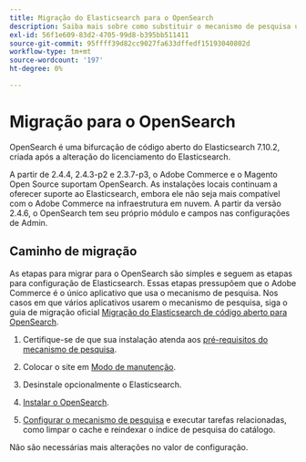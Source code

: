 ```yaml
---
title: Migração do Elasticsearch para o OpenSearch
description: Saiba mais sobre como substituir o mecanismo de pesquisa usado para instalações locais do Adobe Commerce e do Magento Open Source.
exl-id: 56f1e609-83d2-4705-99d8-b395bb511411
source-git-commit: 95ffff39d82cc9027fa633dffedf15193040802d
workflow-type: tm+mt
source-wordcount: '197'
ht-degree: 0%

---
```


# Migração para o OpenSearch

OpenSearch é uma bifurcação de código aberto do Elasticsearch 7.10.2, criada após a alteração do licenciamento do Elasticsearch.

A partir de 2.4.4, 2.4.3-p2 e 2.3.7-p3, o Adobe Commerce e o Magento Open Source suportam OpenSearch. As instalações locais continuam a oferecer suporte ao Elasticsearch, embora ele não seja mais compatível com o Adobe Commerce na infraestrutura em nuvem. A partir da versão 2.4.6, o OpenSearch tem seu próprio módulo e campos nas configurações de Admin.

## Caminho de migração

As etapas para migrar para o OpenSearch são simples e seguem as etapas para configuração de Elasticsearch. Essas etapas pressupõem que o Adobe Commerce é o único aplicativo que usa o mecanismo de pesquisa. Nos casos em que vários aplicativos usarem o mecanismo de pesquisa, siga o guia de migração oficial [Migração do Elasticsearch de código aberto para OpenSearch](https://opensearch.org/blog/technical-posts/2021/10/moving-from-opensource-elasticsearch-to-opensearch/).

1. Certifique-se de que sua instalação atenda aos [pré-requisitos do mecanismo de pesquisa](../../installation/prerequisites/search-engine/overview.md).

1. Colocar o site em [Modo de manutenção](../../installation/tutorials/maintenance-mode.md).

1. Desinstale opcionalmente o Elasticsearch.

1. [Instalar o OpenSearch](https://opensearch.org/docs/latest/opensearch/install/important-settings/).

1. [Configurar o mecanismo de pesquisa](../../configuration/search/configure-search-engine.md) e executar tarefas relacionadas, como limpar o cache e reindexar o índice de pesquisa do catálogo.

Não são necessárias mais alterações no valor de configuração.
